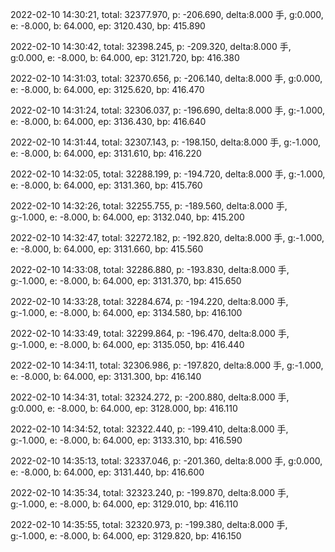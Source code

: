 2022-02-10 14:30:21, total: 32377.970, p: -206.690, delta:8.000 手, g:0.000, e: -8.000, b: 64.000, ep: 3120.430, bp: 415.890

2022-02-10 14:30:42, total: 32398.245, p: -209.320, delta:8.000 手, g:0.000, e: -8.000, b: 64.000, ep: 3121.720, bp: 416.380

2022-02-10 14:31:03, total: 32370.656, p: -206.140, delta:8.000 手, g:0.000, e: -8.000, b: 64.000, ep: 3125.620, bp: 416.470

2022-02-10 14:31:24, total: 32306.037, p: -196.690, delta:8.000 手, g:-1.000, e: -8.000, b: 64.000, ep: 3136.430, bp: 416.640

2022-02-10 14:31:44, total: 32307.143, p: -198.150, delta:8.000 手, g:-1.000, e: -8.000, b: 64.000, ep: 3131.610, bp: 416.220

2022-02-10 14:32:05, total: 32288.199, p: -194.720, delta:8.000 手, g:-1.000, e: -8.000, b: 64.000, ep: 3131.360, bp: 415.760

2022-02-10 14:32:26, total: 32255.755, p: -189.560, delta:8.000 手, g:-1.000, e: -8.000, b: 64.000, ep: 3132.040, bp: 415.200

2022-02-10 14:32:47, total: 32272.182, p: -192.820, delta:8.000 手, g:-1.000, e: -8.000, b: 64.000, ep: 3131.660, bp: 415.560

2022-02-10 14:33:08, total: 32286.880, p: -193.830, delta:8.000 手, g:-1.000, e: -8.000, b: 64.000, ep: 3131.370, bp: 415.650

2022-02-10 14:33:28, total: 32284.674, p: -194.220, delta:8.000 手, g:-1.000, e: -8.000, b: 64.000, ep: 3134.580, bp: 416.100

2022-02-10 14:33:49, total: 32299.864, p: -196.470, delta:8.000 手, g:-1.000, e: -8.000, b: 64.000, ep: 3135.050, bp: 416.440

2022-02-10 14:34:11, total: 32306.986, p: -197.820, delta:8.000 手, g:-1.000, e: -8.000, b: 64.000, ep: 3131.300, bp: 416.140

2022-02-10 14:34:31, total: 32324.272, p: -200.880, delta:8.000 手, g:0.000, e: -8.000, b: 64.000, ep: 3128.000, bp: 416.110

2022-02-10 14:34:52, total: 32322.440, p: -199.410, delta:8.000 手, g:-1.000, e: -8.000, b: 64.000, ep: 3133.310, bp: 416.590

2022-02-10 14:35:13, total: 32337.046, p: -201.360, delta:8.000 手, g:0.000, e: -8.000, b: 64.000, ep: 3131.440, bp: 416.600

2022-02-10 14:35:34, total: 32323.240, p: -199.870, delta:8.000 手, g:-1.000, e: -8.000, b: 64.000, ep: 3129.010, bp: 416.110

2022-02-10 14:35:55, total: 32320.973, p: -199.380, delta:8.000 手, g:-1.000, e: -8.000, b: 64.000, ep: 3129.820, bp: 416.150